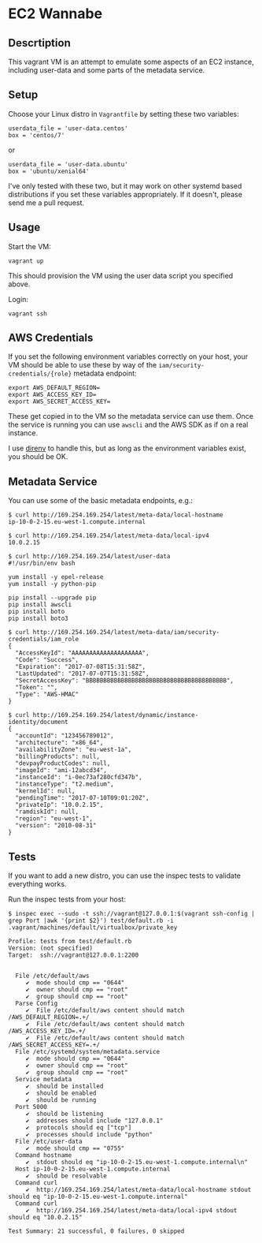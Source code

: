 # EC2 Wannabe

## Descrtiption

This vagrant VM is an attempt to emulate some aspects of an EC2 instance, including user-data and some parts of the metadata service.

## Setup

Choose your Linux distro in `Vagrantfile` by setting these two variables:

```
userdata_file = 'user-data.centos'
box = 'centos/7'
```

or

```
userdata_file = 'user-data.ubuntu'
box = 'ubuntu/xenial64'
```

I've only tested with these two, but it may work on other systemd based distributions if you set these variables appropriately. If it doesn't, please send me a pull request.

## Usage

Start the VM:

```
vagrant up
```

This should provision the VM using the user data script you specified above.

Login:

```
vagrant ssh
```

## AWS Credentials

If you set the following environment variables correctly on your host, your VM should be able to use these by way of the `iam/security-credentials/{role}` metadata endpoint:

```
export AWS_DEFAULT_REGION=
export AWS_ACCESS_KEY_ID=
export AWS_SECRET_ACCESS_KEY=
```

These get copied in to the VM so the metadata service can use them. Once the service is running you can use `awscli` and the AWS SDK as if on a real instance.

I use [direnv](https://direnv.net/) to handle this, but as long as the environment variables exist, you should be OK.

## Metadata Service

You can use some of the basic metadata endpoints, e.g.:

```
$ curl http://169.254.169.254/latest/meta-data/local-hostname
ip-10-0-2-15.eu-west-1.compute.internal
```

```
$ curl http://169.254.169.254/latest/meta-data/local-ipv4
10.0.2.15
```

```
$ curl http://169.254.169.254/latest/user-data
#!/usr/bin/env bash

yum install -y epel-release
yum install -y python-pip

pip install --upgrade pip
pip install awscli
pip install boto
pip install boto3
```

```
$ curl http://169.254.169.254/latest/meta-data/iam/security-credentials/iam_role
{
  "AccessKeyId": "AAAAAAAAAAAAAAAAAAAA",
  "Code": "Success",
  "Expiration": "2017-07-08T15:31:58Z",
  "LastUpdated": "2017-07-07T15:31:58Z",
  "SecretAccessKey": "BBBBBBBBBBBBBBBBBBBBBBBBBBBBBBBBBBBBBBBB",
  "Token": "",
  "Type": "AWS-HMAC"
}
```

```
$ curl http://169.254.169.254/latest/dynamic/instance-identity/document
{
  "accountId": "123456789012",
  "architecture": "x86_64",
  "availabilityZone": "eu-west-1a",
  "billingProducts": null,
  "devpayProductCodes": null,
  "imageId": "ami-12abcd34",
  "instanceId": "i-0ec73af280cfd347b",
  "instanceType": "t2.medium",
  "kernelId": null,
  "pendingTime": "2017-07-10T09:01:20Z",
  "privateIp": "10.0.2.15",
  "ramdiskId": null,
  "region": "eu-west-1",
  "version": "2010-08-31"
}
```

## Tests

If you want to add a new distro, you can use the inspec tests to validate everything works.

Run the inspec tests from your host:

```
$ inspec exec --sudo -t ssh://vagrant@127.0.0.1:$(vagrant ssh-config | grep Port |awk '{print $2}') test/default.rb -i .vagrant/machines/default/virtualbox/private_key

Profile: tests from test/default.rb
Version: (not specified)
Target:  ssh://vagrant@127.0.0.1:2200


  File /etc/default/aws
     ✔  mode should cmp == "0644"
     ✔  owner should cmp == "root"
     ✔  group should cmp == "root"
  Parse Config
     ✔  File /etc/default/aws content should match /AWS_DEFAULT_REGION=.+/
     ✔  File /etc/default/aws content should match /AWS_ACCESS_KEY_ID=.+/
     ✔  File /etc/default/aws content should match /AWS_SECRET_ACCESS_KEY=.+/
  File /etc/systemd/system/metadata.service
     ✔  mode should cmp == "0644"
     ✔  owner should cmp == "root"
     ✔  group should cmp == "root"
  Service metadata
     ✔  should be installed
     ✔  should be enabled
     ✔  should be running
  Port 5000
     ✔  should be listening
     ✔  addresses should include "127.0.0.1"
     ✔  protocols should eq ["tcp"]
     ✔  processes should include "python"
  File /etc/user-data
     ✔  mode should cmp == "0755"
  Command hostname
     ✔  stdout should eq "ip-10-0-2-15.eu-west-1.compute.internal\n"
  Host ip-10-0-2-15.eu-west-1.compute.internal
     ✔  should be resolvable
  Command curl
     ✔  http://169.254.169.254/latest/meta-data/local-hostname stdout should eq "ip-10-0-2-15.eu-west-1.compute.internal"
  Command curl
     ✔  http://169.254.169.254/latest/meta-data/local-ipv4 stdout should eq "10.0.2.15"

Test Summary: 21 successful, 0 failures, 0 skipped
```